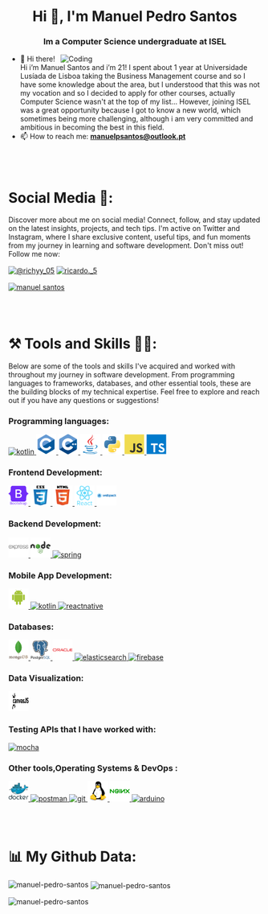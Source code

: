 <h1 align="center">Hi 👋, I'm Manuel Pedro Santos</h1>

<h3 align="center">Im a Computer Science undergraduate at ISEL</h3>

<img align="right" alt="Coding" width="400" src="https://i.giphy.com/media/v1.Y2lkPTc5MGI3NjExdjg5b2Z0Ym80cDgyaXV5b2M1OGl0emUyNjFjNmZ5ajRtYWg1cGMwZiZlcD12MV9pbnRlcm5hbF9naWZfYnlfaWQmY3Q9Zw/13rQ7rrTrvZXlm/giphy.gif">

- 👋 Hi there! Hi i’m Manuel Santos and i’m 21!
I spent about 1 year at Universidade Lusíada de Lisboa taking the Business Management course and so I have some knowledge about the area, but I understood that this was not my vocation and so I decided to apply for other courses, actually Computer Science wasn't at the top of my list...
However, joining ISEL was a great opportunity because I got to know a new world, which sometimes being more challenging, although i am very committed and ambitious in becoming the best in this field.
- 📫 How to reach me: **manuelpsantos@outlook.pt**
<br><br>
<br><br>
<h1 align="left">Social Media 📱:</h1>
<p>Discover more about me on social media! Connect, follow, and stay updated on the latest insights, projects, and tech tips. I'm active on Twitter and Instagram, where I share exclusive content, useful tips, and fun moments from my journey in learning and software development. Don't miss out! Follow me now:</p>

<a href="https://twitter.com/@masterclassScp" target="blank"><img align="center" src="https://raw.githubusercontent.com/rahuldkjain/github-profile-readme-generator/master/src/images/icons/Social/twitter.svg" alt="@richyy_05" height="30" width="40" /></a>
<a href="https://instagram.com/manuelsantos17" target="blank"><img align="center" src="https://raw.githubusercontent.com/rahuldkjain/github-profile-readme-generator/master/src/images/icons/Social/instagram.svg" alt="ricardo._5" height="30" width="40" /></a>

<a href="https://linkedin.com/in/manuel-santos-0467b1230" target="blank"><img align="center" src="https://raw.githubusercontent.com/rahuldkjain/github-profile-readme-generator/master/src/images/icons/Social/linked-in-alt.svg" alt="manuel santos" height="30" width="40" /></a>
</p>

<br><br>

<h1 align="left"> ⚒️ Tools and Skills 🧑‍💻: </h1>
<p>Below are some of the tools and skills I've acquired and worked with throughout my journey in software development. From programming languages to frameworks, databases, and other essential tools, these are the building blocks of my technical expertise. Feel free to explore and reach out if you have any questions or suggestions!</p>

<h3 align="left">Programming languages:</h3>
<p align="left">
  <a href="https://kotlinlang.org" target="_blank" rel="noreferrer">
  <img src="https://www.vectorlogo.zone/logos/kotlinlang/kotlinlang-icon.svg" alt="kotlin" width="40" height="40"/>
</a>
  <a href="https://www.cprogramming.com/" target="_blank" rel="noreferrer">
    <img src="https://raw.githubusercontent.com/devicons/devicon/master/icons/c/c-original.svg" alt="c" width="40" height="40"/>
  </a>
  <a href="https://www.w3schools.com/cpp/" target="_blank" rel="noreferrer">
    <img src="https://raw.githubusercontent.com/devicons/devicon/master/icons/cplusplus/cplusplus-original.svg" alt="cplusplus" width="40" height="40"/>
  </a>
  <a href="https://www.java.com" target="_blank" rel="noreferrer">
    <img src="https://raw.githubusercontent.com/devicons/devicon/master/icons/java/java-original.svg" alt="java" width="40" height="40"/>
  </a>
  <a href="https://www.python.org" target="_blank" rel="noreferrer">
    <img src="https://raw.githubusercontent.com/devicons/devicon/master/icons/python/python-original.svg" alt="python" width="40" height="40"/>
  </a>
  <a href="https://developer.mozilla.org/en-US/docs/Web/JavaScript" target="_blank" rel="noreferrer">
    <img src="https://raw.githubusercontent.com/devicons/devicon/master/icons/javascript/javascript-original.svg" alt="javascript" width="40" height="40"/>
  </a>
  <a href="https://www.typescriptlang.org/" target="_blank" rel="noreferrer">
    <img src="https://raw.githubusercontent.com/devicons/devicon/master/icons/typescript/typescript-original.svg" alt="typescript" width="40" height="40"/>
  </a>
</p>

<h3 align="left">Frontend Development:</h3>
<p align="left">
  <a href="https://getbootstrap.com" target="_blank" rel="noreferrer">
    <img src="https://raw.githubusercontent.com/devicons/devicon/master/icons/bootstrap/bootstrap-plain-wordmark.svg" alt="bootstrap" width="40" height="40"/>
  </a>
  <a href="https://www.w3schools.com/css/" target="_blank" rel="noreferrer">
    <img src="https://raw.githubusercontent.com/devicons/devicon/master/icons/css3/css3-original-wordmark.svg" alt="css3" width="40" height="40"/>
  </a>
  <a href="https://www.w3.org/html/" target="_blank" rel="noreferrer">
    <img src="https://raw.githubusercontent.com/devicons/devicon/master/icons/html5/html5-original-wordmark.svg" alt="html5" width="40" height="40"/>
  </a>
  <a href="https://reactjs.org/" target="_blank" rel="noreferrer">
    <img src="https://raw.githubusercontent.com/devicons/devicon/master/icons/react/react-original-wordmark.svg" alt="react" width="40" height="40"/>
  </a>
  <a href="https://webpack.js.org" target="_blank" rel="noreferrer">
    <img src="https://raw.githubusercontent.com/devicons/devicon/d00d0969292a6569d45b06d3f350f463a0107b0d/icons/webpack/webpack-original-wordmark.svg" alt="webpack" width="40" height="40"/>
  </a>
</p>

<h3 align="left">Backend Development:</h3>
<p align="left">
  <a href="https://expressjs.com" target="_blank" rel="noreferrer">
    <img src="https://raw.githubusercontent.com/devicons/devicon/master/icons/express/express-original-wordmark.svg" alt="express" width="40" height="40"/>
  </a>
  <a href="https://nodejs.org" target="_blank" rel="noreferrer">
    <img src="https://raw.githubusercontent.com/devicons/devicon/master/icons/nodejs/nodejs-original-wordmark.svg" alt="nodejs" width="40" height="40"/>
  </a>
  <a href="https://spring.io/" target="_blank" rel="noreferrer">
    <img src="https://www.vectorlogo.zone/logos/springio/springio-icon.svg" alt="spring" width="40" height="40"/>
  </a>
</p>
<h3 align="left">Mobile App Development:</h3>
<p align="left">
  <a href="https://developer.android.com" target="_blank" rel="noreferrer">
    <img src="https://raw.githubusercontent.com/devicons/devicon/master/icons/android/android-original-wordmark.svg" alt="android" width="40" height="40"/>
  </a>
  <a href="https://kotlinlang.org" target="_blank" rel="noreferrer">
    <img src="https://www.vectorlogo.zone/logos/kotlinlang/kotlinlang-icon.svg" alt="kotlin" width="40" height="40"/>
  </a>
  <a href="https://reactnative.dev/" target="_blank" rel="noreferrer">
    <img src="https://reactnative.dev/img/header_logo.svg" alt="reactnative" width="40" height="40"/>
  </a>
</p>

<h3 align="left">Databases:</h3>
<p align="left">
  <a href="https://www.mongodb.com/" target="_blank" rel="noreferrer">
    <img src="https://raw.githubusercontent.com/devicons/devicon/master/icons/mongodb/mongodb-original-wordmark.svg" alt="mongodb" width="40" height="40"/>
  </a>
  <a href="https://www.postgresql.org" target="_blank" rel="noreferrer">
    <img src="https://raw.githubusercontent.com/devicons/devicon/master/icons/postgresql/postgresql-original-wordmark.svg" alt="postgresql" width="40" height="40"/>
  </a>
  <a href="https://www.oracle.com/" target="_blank" rel="noreferrer">
    <img src="https://raw.githubusercontent.com/devicons/devicon/master/icons/oracle/oracle-original.svg" alt="oracle" width="40" height="40"/>
  </a>
  <a href="https://www.elastic.co" target="_blank" rel="noreferrer">
    <img src="https://www.vectorlogo.zone/logos/elastic/elastic-icon.svg" alt="elasticsearch" width="40" height="40"/>
  </a>
    <a href="https://firebase.google.com/" target="_blank" rel="noreferrer">
    <img src="https://www.vectorlogo.zone/logos/firebase/firebase-icon.svg" alt="firebase" width="40" height="40"/>
  </a>
</p>

<h3 align="left">Data Visualization:</h3>
<p align="left">
  <a href="https://canvasjs.com" target="_blank" rel="noreferrer">
    <img src="https://raw.githubusercontent.com/Hardik0307/Hardik0307/master/assets/canvasjs-charts.svg" alt="canvasjs" width="40" height="40"/>
  </a>
</p>

<h3 align="left">Testing APIs that I have worked with:</h3>
<p align="left">
<a href="https://mochajs.org" target="_blank" rel="noreferrer">
    <img src="https://www.vectorlogo.zone/logos/mochajs/mochajs-icon.svg" alt="mocha" width="40" height="40"/>
  </a>
</p>

<h3 align="left">Other tools,Operating Systems & DevOps :</h3>
<p align="left">
  <a href="https://www.docker.com/" target="_blank" rel="noreferrer">
    <img src="https://raw.githubusercontent.com/devicons/devicon/master/icons/docker/docker-original-wordmark.svg" alt="docker" width="40" height="40"/>
  </a>
    <a href="https://postman.com" target="_blank" rel="noreferrer">
    <img src="https://www.vectorlogo.zone/logos/getpostman/getpostman-icon.svg" alt="postman" width="40" height="40"/>
  </a>
  <a href="https://git-scm.com/" target="_blank" rel="noreferrer">
    <img src="https://www.vectorlogo.zone/logos/git-scm/git-scm-icon.svg" alt="git" width="40" height="40"/>
  </a>
  <a href="https://www.linux.org/" target="_blank" rel="noreferrer">
    <img src="https://raw.githubusercontent.com/devicons/devicon/master/icons/linux/linux-original.svg" alt="linux" width="40" height="40"/>
  </a>
  <a href="https://www.nginx.com" target="_blank" rel="noreferrer">
    <img src="https://raw.githubusercontent.com/devicons/devicon/master/icons/nginx/nginx-original.svg" alt="nginx" width="40" height="40"/>
  </a>
  <a href="https://www.arduino.cc/" target="_blank" rel="noreferrer">
    <img src="https://cdn.worldvectorlogo.com/logos/arduino-1.svg" alt="arduino" width="40" height="40"/>
  </a>
  
</p>
<br><br>

<h1 align="left">📊 My Github Data:</h1>
<p><img align="left" src="https://github-readme-stats.vercel.app/api/top-langs?username=manuel-pedro-santos&show_icons=true&locale=en&layout=compact" alt="manuel-pedro-santos" /></p>

<p>&nbsp;<img align="center" src="https://github-readme-stats.vercel.app/api?username=manuel-pedro-santos&show_icons=true&locale=en" alt="manuel-pedro-santos" /></p>

<p><img align="center" src="https://github-readme-streak-stats.herokuapp.com/?user=manuel-pedro-santos&" alt="manuel-pedro-santos" /></p>
